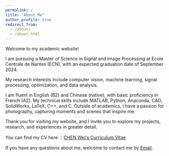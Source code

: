 ```yaml
---
permalink: /
title: "About Me"
author_profile: true
redirect_from: 
  - /about/
  - /about.html
---
```


Welcome to my academic website! 

I am pursuing a Master of Science in Signal and Image Processing at Ecole Centrale de Nantes (ECN), with an expected graduation date of September 2024. 

My research interests include computer vision, machine learning, signal processing, optimization, and data analysis.

I am fluent in English (B2) and Chinese (native), with basic proficiency in French (A2). My technical skills include MATLAB, Python, Anaconda, CAD, SolidWorks, LaTeX, C++, and C. Outside of academics, I have a passion for photography, capturing moments and scenes that inspire me.

Thank you for visiting my website, and I invite you to explore my projects, research, and experiences in greater detail.

You can find  my CV here ：[CHEN Wei's Curriculum Vitae](../assets/CV_Wei_CHEN.pdf)

If you have any questions about me, welcome to contact me by [Email](mailto:wchen5988@gmail.com).
